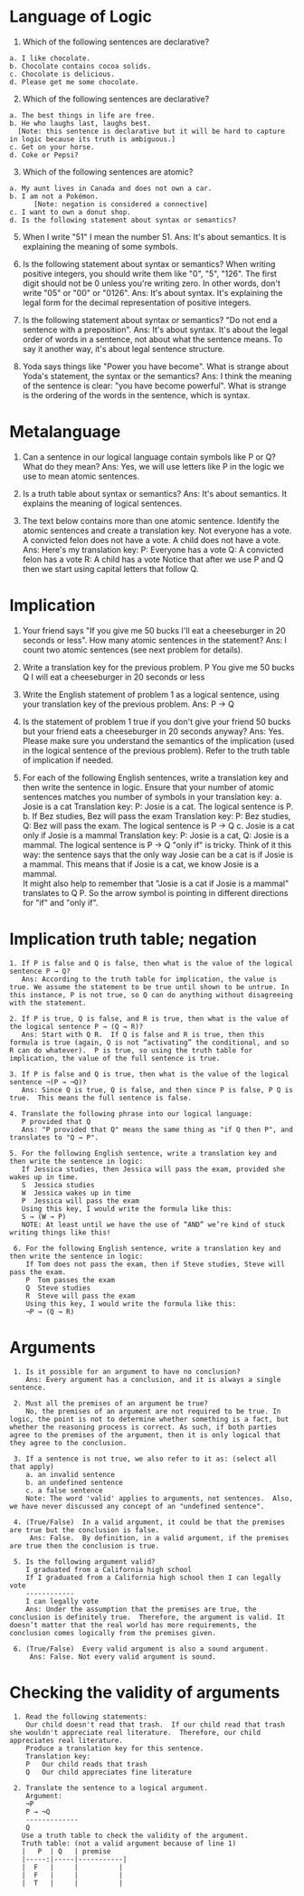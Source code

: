 # Language of Logic

  1. Which of the following sentences are declarative?

    a. I like chocolate.
    b. Chocolate contains cocoa solids.
    c. Chocolate is delicious.
    d. Please get me some chocolate.

  2. Which of the following sentences are declarative?

    a. The best things in life are free.
    b. He who laughs last, laughs best.
      [Note: this sentence is declarative but it will be hard to capture in logic because its truth is ambiguous.]
    c. Get on your horse.
    d. Coke or Pepsi?

  3. Which of the following sentences are atomic?

    a. My aunt lives in Canada and does not own a car.
    b. I am not a Pokémon.
		  [Note: negation is considered a connective]
    c. I want to own a donut shop.
    d. Is the following statement about syntax or semantics?

  5. When I write "51" I mean the number 51.
     Ans: It's about semantics.  It is explaining the meaning of some symbols. 
  
  6. Is the following statement about syntax or semantics?
     When writing positive integers, you should write them like "0", "5", "126".  The first digit should not be 0 unless you're writing zero.  In other words, don't write "05" or "00" or "0126".
     Ans: It's about syntax.  It's explaining the legal form for the decimal representation of positive integers.

  7. Is the following statement about syntax or semantics?
     "Do not end a sentence with a preposition".
      Ans: It's about syntax.  It's about the legal order of words in a sentence, not about what the sentence means.  To say it another way, it's about legal sentence structure.

  8. Yoda says things like "Power you have become".  What is strange about Yoda's statement, the syntax or the semantics?
     Ans: I think the meaning of the sentence is clear: "you have become powerful".  What is strange is the ordering of the words in 
     the sentence, which is syntax.

# Metalanguage

  1. Can a sentence in our logical language contain symbols like P or Q? What do they mean?
     Ans: Yes, we will use letters like P in the logic we use to mean atomic sentences.

  2. Is a truth table about syntax or semantics?
     Ans: It's about semantics.  It explains the meaning of logical sentences.

  3. The text below contains more than one atomic sentence.  Identify the atomic sentences and create a translation key.
     Not everyone has a vote.  A convicted felon does not have a vote.  A child does not have a vote.
      Ans: Here's my translation key:
      P: Everyone has a vote
      Q: A convicted felon has a vote
      R: A child has a vote
      Notice that after we use P and Q then we start using capital letters that follow Q.

# Implication

   1. Your friend says "If you give me 50 bucks I'll eat a cheeseburger in 20 seconds or less".   How many atomic sentences in the statement?
   Ans: I count two atomic sentences (see next problem for details).

   2. Write a translation key for the previous problem.
      P  You give me 50 bucks
      Q  I will eat a cheeseburger in 20 seconds or less

   3. Write the English statement of problem 1 as a logical sentence, using your translation key of the previous problem.
      Ans: P → Q

   4. Is the statement of problem 1 true if you don't give your friend 50 bucks but your friend eats a cheeseburger in 20 seconds anyway?
      Ans: Yes. Please make sure you understand the semantics of the implication (used in the logical sentence of the previous problem). Refer to the truth table of implication if needed.
   
   5. For each of the following English sentences, write a translation key and then write the sentence in logic. Ensure that your number of atomic sentences matches you number of symbols in your translation key:
      a. Josie is a cat 
        Translation key: P: Josie is a cat.  The logical sentence is P.
      b. If Bez studies, Bez will pass the exam
        Translation key: P: Bez studies, Q: Bez will pass the exam. The logical sentence is P → Q
      c. Josie is a cat only if Josie is a mammal
        Translation key: P: Josie is a cat, Q: Josie is a mammal.  The logical sentence is P → Q
        "only if" is tricky.  Think of it this way: the sentence says that the only way Josie can be a cat is if Josie is a mammal.  This means that if Josie is a cat, we know Josie is a mammal.  
        It might also help to remember that "Josie is a cat if Josie is a mammal" translates to Q P.  So the arrow symbol is pointing in different directions for "if" and "only if".

# Implication truth table; negation

    1. If P is false and Q is false, then what is the value of the logical sentence P → Q?
       Ans: According to the truth table for implication, the value is true. We assume the statement to be true until shown to be untrue. In this instance, P is not true, so Q can do anything without disagreeing with the statement.
    
    2. If P is true, Q is false, and R is true, then what is the value of the logical sentence P → (Q → R)?
       Ans: Start with Q R.  If Q is false and R is true, then this formula is true (again, Q is not “activating” the conditional, and so R can do whatever).  P is true, so using the truth table for implication, the value of the full sentence is true.
    
    3. If P is false and Q is true, then what is the value of the logical sentence ¬(P → ¬Q)?
       Ans: Since Q is true, Q is false, and then since P is false, P Q is true.  This means the full sentence is false.
    
    4. Translate the following phrase into our logical language:
       P provided that Q
       Ans: "P provided that Q" means the same thing as "if Q then P", and translates to "Q → P".

    5. For the following English sentence, write a translation key and then write the sentence in logic:
       If Jessica studies, then Jessica will pass the exam, provided she wakes up in time.
       S  Jessica studies
       W  Jessica wakes up in time
       P  Jessica will pass the exam
       Using this key, I would write the formula like this:
       S → (W → P)
       NOTE: At least until we have the use of “AND” we’re kind of stuck writing things like this!

     6. For the following English sentence, write a translation key and then write the sentence in logic:
        If Tom does not pass the exam, then if Steve studies, Steve will pass the exam.
        P  Tom passes the exam
        Q  Steve studies
        R  Steve will pass the exam
        Using this key, I would write the formula like this:
        ¬P → (Q → R)

# Arguments

     1. Is it possible for an argument to have no conclusion?
        Ans: Every argument has a conclusion, and it is always a single sentence.

     2. Must all the premises of an argument be true?
        No, the premises of an argument are not required to be true. In logic, the point is not to determine whether something is a fact, but whether the reasoning process is correct. As such, if both parties agree to the premises of the argument, then it is only logical that they agree to the conclusion.

     3. If a sentence is not true, we also refer to it as: (select all that apply)
        a. an invalid sentence
        b. an undefined sentence 
        c. a false sentence
        Note: The word 'valid' applies to arguments, not sentences.  Also, we have never discussed any concept of an "undefined sentence".

     4. (True/False)  In a valid argument, it could be that the premises are true but the conclusion is false.
         Ans: False.  By definition, in a valid argument, if the premises are true then the conclusion is true.

     5. Is the following argument valid?
        I graduated from a California high school
        If I graduated from a California high school then I can legally vote
        ------------
        I can legally vote
        Ans: Under the assumption that the premises are true, the conclusion is definitely true.  Therefore, the argument is valid. It doesn’t matter that the real world has more requirements, the conclusion comes logically from the premises given.

     6. (True/False)  Every valid argument is also a sound argument.
         Ans: False. Not every valid argument is sound.

# Checking the validity of arguments

     1. Read the following statements:
        Our child doesn't read that trash.  If our child read that trash she wouldn't appreciate real literature.  Therefore, our child appreciates real literature.  
        Produce a translation key for this sentence.
        Translation key:
        P	Our child reads that trash
        Q	Our child appreciates fine literature

     2. Translate the sentence to a logical argument.
        Argument:
        ¬P
        P → ¬Q
        -------------
        Q
       Use a truth table to check the validity of the argument.
       Truth table: (not a valid argument because of line 1)
       |   P  | Q   | premise
       |-----:|-----|-----------|
       |  F   |     |          |
       |  F   |     |          |
       |  T   |     |          |
